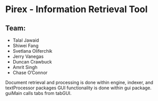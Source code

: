 # Pirex - Information Retrieval Tool

## Team:
- Talal Jawaid
- Shiwei Fang 
- Svetlana Oliferchik
- Jerry Vanegas
- Duncan Crawbuck
- Amrit Singh
- Chase O’Connor 

Document retrieval and processing is done within engine, indexer, and textProcessor packages
GUI functionality is done within gui package.
guiMain calls tabs from tabGUI.

